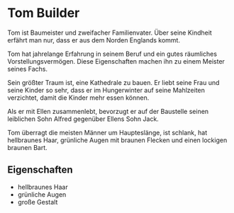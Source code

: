 # Tom Builder

Tom ist Baumeister und zweifacher Familienvater. Über seine Kindheit erfährt man nur, dass er aus dem Norden Englands kommt. 

Tom hat jahrelange Erfahrung in seinem Beruf und ein gutes räumliches Vorstellungsvermögen. Diese Eigenschaften machen ihn zu einem Meister seines Fachs. 

Sein größter Traum ist, eine Kathedrale zu bauen. Er liebt seine Frau und seine Kinder so sehr, dass er im Hungerwinter auf seine Mahlzeiten verzichtet, damit die Kinder mehr essen können. 

Als er mit Ellen zusammenlebt, bevorzugt er auf der Baustelle seinen leiblichen Sohn Alfred gegenüber Ellens Sohn Jack. 

Tom überragt die meisten Männer um Haupteslänge, ist schlank, hat hellbraunes Haar, grünliche Augen mit braunen Flecken und einen lockigen braunen Bart.

## Eigenschaften

- hellbraunes Haar
- grünliche Augen
- große Gestalt

